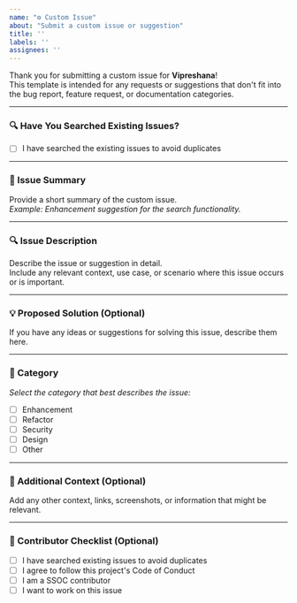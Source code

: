 ```yaml
---
name: "⚙️ Custom Issue"
about: "Submit a custom issue or suggestion"
title: ''
labels: ''
assignees: ''
---
```


Thank you for submitting a custom issue for **Vipreshana**!  
This template is intended for any requests or suggestions that don't fit into the bug report, feature request, or documentation categories.

---

### 🔍 Have You Searched Existing Issues?

- [ ] I have searched the existing issues to avoid duplicates

---

### 📝 Issue Summary  
Provide a short summary of the custom issue.  
_Example: Enhancement suggestion for the search functionality._

---

### 🔍 Issue Description  
Describe the issue or suggestion in detail.  
Include any relevant context, use case, or scenario where this issue occurs or is important.

---

### 💡 Proposed Solution (Optional)  
If you have any ideas or suggestions for solving this issue, describe them here.

---

### 📂 Category  
_Select the category that best describes the issue:_

- [ ] Enhancement  
- [ ] Refactor  
- [ ] Security  
- [ ] Design  
- [ ] Other  

---

### 📘 Additional Context (Optional)  
Add any other context, links, screenshots, or information that might be relevant.

---

### 🙌 Contributor Checklist (Optional)

- [ ] I have searched existing issues to avoid duplicates  
- [ ] I agree to follow this project's Code of Conduct  
- [ ] I am a SSOC contributor  
- [ ] I want to work on this issue  